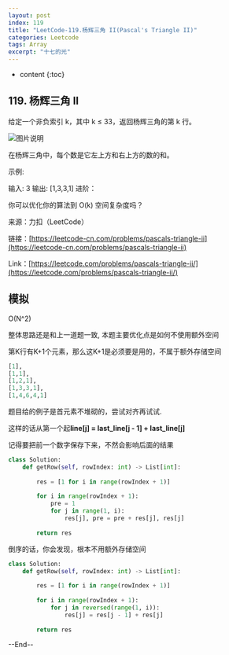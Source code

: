 ```yaml
---
layout: post
index: 119
title: "LeetCode-119.杨辉三角 II(Pascal's Triangle II)"
categories: Leetcode
tags: Array
excerpt: "十七的光"
---
```


* content
{:toc}

## 119. 杨辉三角 II

给定一个非负索引 k，其中 k ≤ 33，返回杨辉三角的第 k 行。

![图片说明](https://geemaple.github.io/images/leetcode-algorithm-118.gif)

在杨辉三角中，每个数是它左上方和右上方的数的和。

示例:

输入: 3
输出: [1,3,3,1]
进阶：

你可以优化你的算法到 O(k) 空间复杂度吗？

来源：力扣（LeetCode）

链接：[https://leetcode-cn.com/problems/pascals-triangle-ii](https://leetcode-cn.com/problems/pascals-triangle-ii)

Link：[https://leetcode.com/problems/pascals-triangle-ii/](https://leetcode.com/problems/pascals-triangle-ii/)

## 模拟

O(N^2)

整体思路还是和上一道题一致, 本题主要优化点是如何不使用额外空间

第K行有K+1个元素，那么这K+1是必须要是用的，不属于额外存储空间

```python
[1],
[1,1],
[1,2,1],
[1,3,3,1],
[1,4,6,4,1]
```

题目给的例子是首元素不堆砌的，尝试对齐再试试.

这样的话从第一个起**line[j] = last_line[j - 1] + last_line[j]**

记得要把前一个数字保存下来，不然会影响后面的结果

```python
class Solution:
    def getRow(self, rowIndex: int) -> List[int]:
        
        res = [1 for i in range(rowIndex + 1)]
        
        for i in range(rowIndex + 1):
            pre = 1
            for j in range(1, i):
                res[j], pre = pre + res[j], res[j]
                
        return res
```

倒序的话，你会发现，根本不用额外存储空间

```python
class Solution:
    def getRow(self, rowIndex: int) -> List[int]:
        
        res = [1 for i in range(rowIndex + 1)]
        
        for i in range(rowIndex + 1):
            for j in reversed(range(1, i)):
                res[j] = res[j - 1] + res[j]
                
        return res
```

--End--


